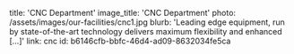 title: 'CNC Department'
image_title: 'CNC Department'
photo: /assets/images/our-facilities/cnc1.jpg
blurb: 'Leading edge equipment, run by state-of-the-art technology delivers maximum flexibility and enhanced […]'
link: cnc
id: b6146cfb-bbfc-46d4-ad09-8632034fe5ca
